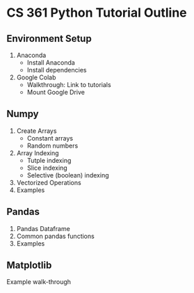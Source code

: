 # CS 361 Python Tutorial Outline

## Environment Setup

1. Anaconda
   + Install Anaconda
   + Install dependencies 
2. Google Colab
   + Walkthrough: Link to tutorials
   + Mount Google Drive

## Numpy

1. Create Arrays
   + Constant arrays
   + Random numbers
2. Array Indexing
   + Tutple indexing
   + Slice indexing
   + Selective (boolean) indexing
3. Vectorized Operations
4. Examples

## Pandas

1. Pandas Dataframe
2. Common pandas functions
3. Examples

## Matplotlib

Example walk-through